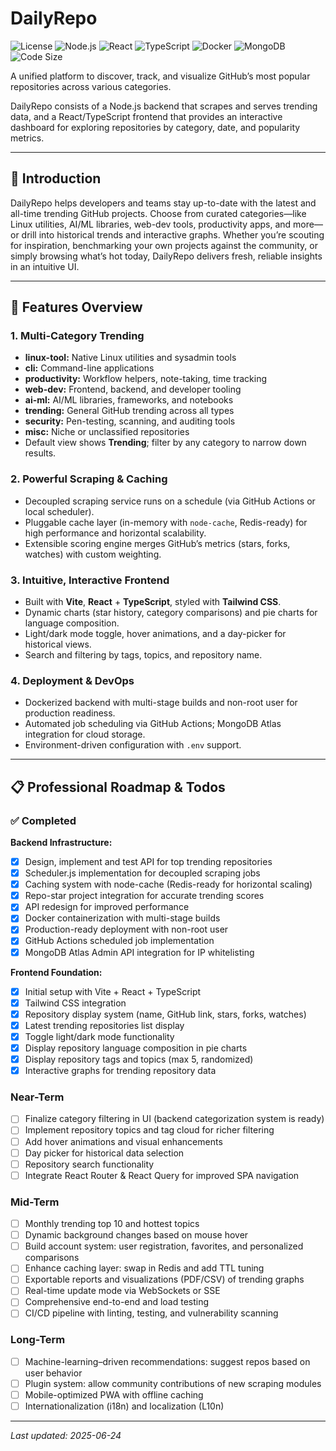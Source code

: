# DailyRepo

![License](https://img.shields.io/github/license/tianpai/dailyRepo)
![Node.js](https://img.shields.io/badge/Node.js-18+-green?logo=node.js)
![React](https://img.shields.io/badge/React-19-blue?logo=react)
![TypeScript](https://img.shields.io/badge/TypeScript-5+-blue?logo=typescript)
![Docker](https://img.shields.io/badge/Docker-Ready-blue?logo=docker)
![MongoDB](https://img.shields.io/badge/MongoDB-Atlas-green?logo=mongodb)
![Code Size](https://img.shields.io/github/languages/code-size/tianpai/dailyRepo)

A unified platform to discover, track, and visualize GitHub’s most popular
repositories across various categories.

DailyRepo consists of a Node.js backend that scrapes and serves trending data,
and a React/TypeScript frontend that provides an interactive dashboard for
exploring repositories by category, date, and popularity metrics.

---

## 📝 Introduction

DailyRepo helps developers and teams stay up-to-date with the latest and
all-time trending GitHub projects. Choose from curated categories—like Linux
utilities, AI/ML libraries, web-dev tools, productivity apps, and more—or drill
into historical trends and interactive graphs. Whether you’re scouting for
inspiration, benchmarking your own projects against the community, or simply
browsing what’s hot today, DailyRepo delivers fresh, reliable insights in an
intuitive UI.

---

## 🚀 Features Overview

### 1. Multi-Category Trending

- **linux-tool:** Native Linux utilities and sysadmin tools
- **cli:** Command-line applications
- **productivity:** Workflow helpers, note-taking, time tracking
- **web-dev:** Frontend, backend, and developer tooling
- **ai-ml:** AI/ML libraries, frameworks, and notebooks
- **trending:** General GitHub trending across all types
- **security:** Pen-testing, scanning, and auditing tools
- **misc:** Niche or unclassified repositories
- Default view shows **Trending**; filter by any category to narrow down results.

### 2. Powerful Scraping & Caching

- Decoupled scraping service runs on a schedule (via GitHub Actions or local scheduler).
- Pluggable cache layer (in-memory with `node-cache`, Redis-ready) for high performance and horizontal scalability.
- Extensible scoring engine merges GitHub’s metrics (stars, forks, watches) with custom weighting.

### 3. Intuitive, Interactive Frontend

- Built with **Vite**, **React** + **TypeScript**, styled with **Tailwind CSS**.
- Dynamic charts (star history, category comparisons) and pie charts for language composition.
- Light/dark mode toggle, hover animations, and a day-picker for historical views.
- Search and filtering by tags, topics, and repository name.

### 4. Deployment & DevOps

- Dockerized backend with multi-stage builds and non-root user for production readiness.
- Automated job scheduling via GitHub Actions; MongoDB Atlas integration for cloud storage.
- Environment-driven configuration with `.env` support.

---

## 📋 Professional Roadmap & Todos

### ✅ Completed

**Backend Infrastructure:**

- [x] Design, implement and test API for top trending repositories
- [x] Scheduler.js implementation for decoupled scraping jobs
- [x] Caching system with node-cache (Redis-ready for horizontal scaling)
- [x] Repo-star project integration for accurate trending scores
- [x] API redesign for improved performance
- [x] Docker containerization with multi-stage builds
- [x] Production-ready deployment with non-root user
- [x] GitHub Actions scheduled job implementation
- [x] MongoDB Atlas Admin API integration for IP whitelisting

**Frontend Foundation:**

- [x] Initial setup with Vite + React + TypeScript
- [x] Tailwind CSS integration
- [x] Repository display system (name, GitHub link, stars, forks, watches)
- [x] Latest trending repositories list display
- [x] Toggle light/dark mode functionality
- [x] Display repository language composition in pie charts
- [x] Display repository tags and topics (max 5, randomized)
- [x] Interactive graphs for trending repository data

### Near-Term

- [ ] Finalize category filtering in UI (backend categorization system is ready)
- [ ] Implement repository topics and tag cloud for richer filtering
- [ ] Add hover animations and visual enhancements
- [ ] Day picker for historical data selection
- [ ] Repository search functionality
- [ ] Integrate React Router & React Query for improved SPA navigation

### Mid-Term

- [ ] Monthly trending top 10 and hottest topics
- [ ] Dynamic background changes based on mouse hover
- [ ] Build account system: user registration, favorites, and personalized comparisons
- [ ] Enhance caching layer: swap in Redis and add TTL tuning
- [ ] Exportable reports and visualizations (PDF/CSV) of trending graphs
- [ ] Real-time update mode via WebSockets or SSE
- [ ] Comprehensive end-to-end and load testing
- [ ] CI/CD pipeline with linting, testing, and vulnerability scanning

### Long-Term

- [ ] Machine-learning–driven recommendations: suggest repos based on user behavior
- [ ] Plugin system: allow community contributions of new scraping modules
- [ ] Mobile-optimized PWA with offline caching
- [ ] Internationalization (i18n) and localization (L10n)

---

_Last updated: 2025-06-24_
